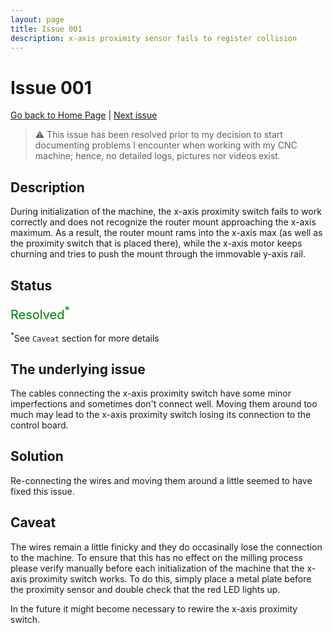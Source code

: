 ```yaml
---
layout: page
title: Issue 001
description: x-axis proximity sensor fails to register collision
---
```


# Issue 001

[Go back to Home Page](https://mmider.github.io/cnc_log) | [Next issue](issue_002.html)

> :warning: This issue has been resolved prior to my decision to start documenting problems I encounter when working with my CNC machine; hence, no detailed logs, pictures nor videos exist.

## Description

During initialization of the machine, the x-axis proximity switch fails to work correctly and does not recognize the router mount approaching the x-axis maximum. As a result, the router mount rams into the x-axis max (as well as the proximity switch that is placed there), while the x-axis motor keeps churning and tries to push the mount through the immovable y-axis rail.

## Status

<span style="color:green; font-size:20px;">Resolved<sup>\*</sup></span>

<sup>\*</sup>See `Caveat` section for more details

## The underlying issue

The cables connecting the x-axis proximity switch have some minor imperfections and sometimes don't connect well. Moving them around too much may lead to the x-axis proximity switch losing its connection to the control board.

## Solution

Re-connecting the wires and moving them around a little seemed to have fixed this issue.

## Caveat

The wires remain a little finicky and they do occasinally lose the connection to the machine. To ensure that this has no effect on the milling process please verify manually before each initialization of the machine that the x-axis proximity switch works. To do this, simply place a metal plate before the proximity sensor and double check that the red LED lights up.

In the future it might become necessary to rewire the x-axis proximity switch.
